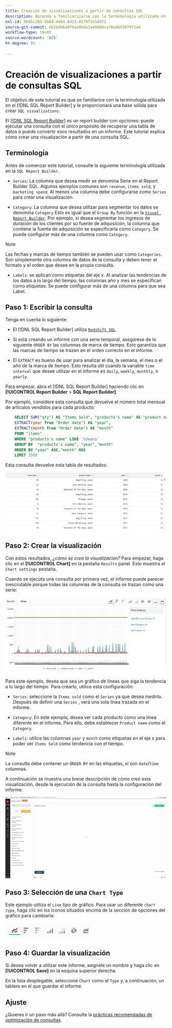 ```yaml
---
title: Creación de visualizaciones a partir de consultas SQL
description: Aprenda a familiarizarse con la terminología utilizada en el Report Builder SQL y le proporcione una base sólida para crear visualizaciones SQL.
exl-id: 9b9bc205-5b64-4e64-8d23-057072e5dd72
source-git-commit: 6b1bd96a0f9ae8bda3ae8db8ca78ad655079f2a4
workflow-type: tm+mt
source-wordcount: '625'
ht-degree: 0%

---
```


# Creación de visualizaciones a partir de consultas SQL

El objetivo de este tutorial es que se familiarice con la terminología utilizada en el [!DNL SQL Report Builder] y le proporcionará una base sólida para crear `SQL visualizations`.

El [[!DNL SQL Report Builder]](../data-analyst/dev-reports/sql-rpt-bldr.md) es un report builder con opciones: puede ejecutar una consulta con el único propósito de recuperar una tabla de datos o puede convertir esos resultados en un informe. Este tutorial explica cómo crear una visualización a partir de una consulta SQL.

## Terminología

Antes de comenzar este tutorial, consulte la siguiente terminología utilizada en la `SQL Report Builder`.

- `Series`: La columna que desea medir se denomina Serie en el Report Builder SQL. Algunos ejemplos comunes son `revenue`, `items sold`, y `marketing spend`. Al menos una columna debe configurarse como `Series` para crear una visualización.

- `Category`: La columna que desea utilizar para segmentar los datos se denomina `Category` Esto es igual que el `Group By` función en la [`Visual Report Builder`](../data-user/reports/ess-rpt-build-visual.md). Por ejemplo, si desea segmentar los ingresos de duración de los clientes por su fuente de adquisición, la columna que contiene la fuente de adquisición se especificaría como `Category`. Se puede configurar más de una columna como `Category`.

>[!NOTE]
>
>Las fechas y marcas de tiempo también se pueden usar como `Categories`. Son simplemente otra columna de datos de la consulta y deben tener el formato y el orden que desee en la propia consulta.

- `Labels`: se aplican como etiquetas del eje x. Al analizar las tendencias de los datos a lo largo del tiempo, las columnas año y mes se especifican como etiquetas. Se puede configurar más de una columna para que sea Label.

## Paso 1: Escribir la consulta

Tenga en cuenta lo siguiente:

- El [!DNL SQL Report Builder] utiliza [`Redshift SQL`](https://docs.aws.amazon.com/redshift/latest/dg/c_redshift-and-postgres-sql.html).

- Si está creando un informe con una serie temporal, asegúrese de lo siguiente `ORDER BY` las columnas de marca de tiempo. Esto garantiza que las marcas de tiempo se trazen en el orden correcto en el informe.

- El `EXTRACT` es bueno de usar para analizar el día, la semana, el mes o el año de la marca de tiempo. Esto resulta útil cuando la variable `time interval` que desee utilizar en el informe es `daily`, `weekly`, `monthly`, o `yearly`.

Para empezar, abra el [!DNL SQL Report Builder] haciendo clic en **[!UICONTROL Report Builder** > **SQL Report Builder]**.

Por ejemplo, considere esta consulta que devuelve el número total mensual de artículos vendidos para cada producto:

```sql
    SELECT SUM("qty") AS "Items Sold", "products's name" AS "product name",
    EXTRACT(year from "Order date") AS "year",
    EXTRACT(month from "Order date") AS "month"
    FROM "items"
    WHERE "products's name" LIKE '%Jeans'
    GROUP BY  "products's name", "year","month"
    ORDER BY "year" ASC,"month" ASC
    LIMIT 3500
```

Esta consulta devuelve esta tabla de resultados:

![](../assets/SQL_results_table.png)

## Paso 2: Crear la visualización

Con estos resultados, *¿cómo se crea la visualización?* Para empezar, haga clic en el **[!UICONTROL Chart]** en la pestaña `Results` panel. Esto muestra el `Chart settings` pestaña.

Cuando se ejecuta una consulta por primera vez, el informe puede parecer inescrutable porque todas las columnas de la consulta se trazan como una serie:

![](../assets/SQL_initial_report_results.png)

Para este ejemplo, desea que sea un gráfico de líneas que siga la tendencia a lo largo del tiempo. Para crearlo, utilice esta configuración:

- `Series`: seleccione la `Items sold` como el `Series` ya que desea medirlo. Después de definir una `Series` , verá una sola línea trazada en el informe.

- `Category`: En este ejemplo, desea ver cada producto como una línea diferente en el informe. Para ello, debe establecer `Product name` como el `Category`.

- `Labels`: utilice las columnas `year` y `month` como etiquetas en el eje x para poder ver `Items Sold` como tendencia con el tiempo.

>[!NOTE]
>
>La consulta debe contener un `ORDER BY` en las etiquetas, si son `date`/`time` columnas.

A continuación se muestra una breve descripción de cómo creó esta visualización, desde la ejecución de la consulta hasta la configuración del informe:

![](../assets/SQL_report_settings.gif)

## Paso 3: Selección de una `Chart Type`

Este ejemplo utiliza el `Line` tipo de gráfico. Para usar un diferente `chart type`, haga clic en los iconos situados encima de la sección de opciones del gráfico para cambiarla:

![](../assets/Chart_types.png)

## Paso 4: Guardar la visualización

Si desea volver a utilizar este informe, asígnele un nombre y haga clic en **[!UICONTROL Save]** en la esquina superior derecha.

En la lista desplegable, seleccione `Chart` como el `Type` y, a continuación, un tablero en el que guardar el informe.

## Ajuste

¿Quieres ir un paso más allá? Consulte la [prácticas recomendadas de optimización de consultas](../best-practices/optimizing-your-sql-queries.md).
